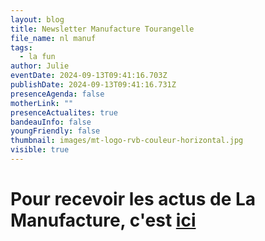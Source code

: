 ```yaml
---
layout: blog
title: Newsletter Manufacture Tourangelle
file_name: nl manuf
tags:
  - la fun
author: Julie
eventDate: 2024-09-13T09:41:16.703Z
publishDate: 2024-09-13T09:41:16.731Z
presenceAgenda: false
motherLink: ""
presenceActualites: true
bandeauInfo: false
youngFriendly: false
thumbnail: images/mt-logo-rvb-couleur-horizontal.jpg
visible: true
---
```

# Pour recevoir les actus de La Manufacture, c'est [ici](https://7f43ef2f.sibforms.com/serve/MUIFAIAOMFPUswVZUv6x7H_0NIxkThs5qimK-xp4EvY9PwYXJakuoLO5z0jL6LB5lxCAo7a6PjpuT1FOLk_rZo64zuZkrPqjUVLLTAlGesumAw6QPxY7kY5SgnVjmHQmih9Do2dOqM9xX6gq5auyblToLvPyGLVWEXwc3jgNEhEBckO1DYtdhXFVVclbzNMRFc9hyOjDkavahFj_)